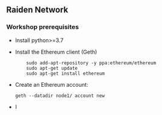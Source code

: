 ## Raiden Network

### Workshop prerequisites

* Install python>=3.7

* Install the Ethereum client (Geth)

    ```
        sudo add-apt-repository -y ppa:ethereum/ethereum
        sudo apt-get update
        sudo apt-get install ethereum
    ```
* Create an Ethereum account:
    ```
    geth --datadir node1/ account new
    
    ```  

* I